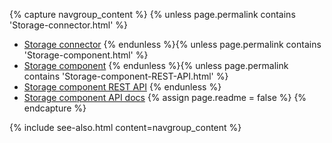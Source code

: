 {% capture navgroup_content %}
  {% unless page.permalink contains 'Storage-connector.html' %}
* [Storage connector](Storage-connector.html)
{% endunless %}{% unless page.permalink contains 'Storage-component.html' %}
* [Storage component](Storage-component.html)
  {% endunless %}{% unless page.permalink contains 'Storage-component-REST-API.html' %}
* [Storage component REST API](Storage-component-REST-API.html)
{% endunless %}
* [Storage component API docs](https://apidocs.strongloop.com/loopback-component-storage/)
  {% assign page.readme = false %}
{% endcapture %}

{% include see-also.html content=navgroup_content %}
